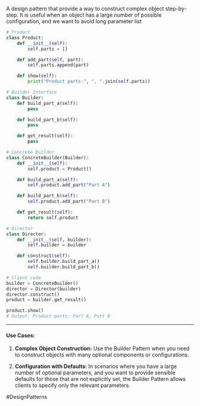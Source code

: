 A design pattern that provide a way to construct complex object step-by-step.
It is useful when an object has a large number of possible configuration, and we want to avoid long parameter list 

```python
# Product
class Product:
    def __init__(self):
        self.parts = []

    def add_part(self, part):
        self.parts.append(part)

    def show(self):
        print("Product parts:", ", ".join(self.parts))

# Builder Interface
class Builder:
    def build_part_a(self):
        pass

    def build_part_b(self):
        pass

    def get_result(self):
        pass

# Concrete Builder
class ConcreteBuilder(Builder):
    def __init__(self):
        self.product = Product()

    def build_part_a(self):
        self.product.add_part("Part A")

    def build_part_b(self):
        self.product.add_part("Part B")

    def get_result(self):
        return self.product

# Director
class Director:
    def __init__(self, builder):
        self.builder = builder

    def construct(self):
        self.builder.build_part_a()
        self.builder.build_part_b()

# Client code
builder = ConcreteBuilder()
director = Director(builder)
director.construct()
product = builder.get_result()

product.show()
# Output: Product parts: Part A, Part B
```
---
#### Use Cases:
1. **Complex Object Construction:** Use the Builder Pattern when you need to construct objects with many optional components or configurations. 
 
2. **Configuration with Defaults:** In scenarios where you have a large number of optional parameters, and you want to provide sensible defaults for those that are not explicitly set, the Builder Pattern allows clients to specify only the relevant parameters.

#DesignPatterns